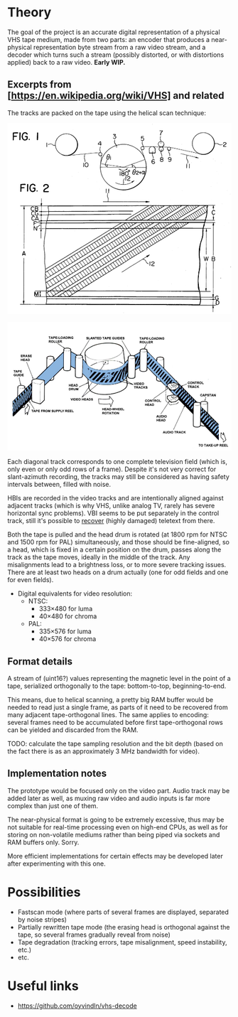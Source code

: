 # Theory

The goal of the project is an accurate digital representation of a physical VHS tape medium, made from two parts: an encoder that produces a near-physical representation byte stream from a raw video stream, and a decoder which turns such a stream (possibly distorted, or with distortions applied) back to a raw video. **Early WIP.**

## Excerpts from [https://en.wikipedia.org/wiki/VHS] and related

The tracks are packed on the tape using the helical scan technique:

![Magnetic recording diagram](static/Magnetic_recording_diagram_Us004390906-002.png)

![VHS diagonal helical recording](static/VHS-diagonal-helical-recording.jpg)

Each diagonal track corresponds to one complete television field (which is, only even or only odd rows of a frame). Despite it's not very correct for slant-azimuth recording, the tracks may still be considered as having safety intervals between, filled with noise.

HBIs are recorded in the video tracks and are intentionally aligned against adjacent tracks (which is why VHS, unlike analog TV, rarely has severe horizontal sync problems). VBI seems to be put separately in the control track, still it's possible to [recover](https://github.com/ali1234/vhs-teletext) (highly damaged) teletext from there.

Both the tape is pulled and the head drum is rotated (at 1800 rpm for NTSC and 1500 rpm for PAL) simultaneously, and those should be fine-aligned, so a head, which is fixed in a certain position on the drum, passes along the track as the tape moves, ideally in the middle of the track. Any misalignments lead to a brightness loss, or to more severe tracking issues. There are at least two heads on a drum actually (one for odd fields and one for even fields).

* Digital equivalents for video resolution:
  * NTSC:
    * 333×480 for luma
    * 40×480 for chroma
  * PAL:
    * 335×576 for luma
    * 40×576 for chroma

## Format details

A stream of (uint16?) values representing the magnetic level in the point of a tape, serialized orthogonally to the tape: bottom-to-top, beginning-to-end.

This means, due to helical scanning, a pretty big RAM buffer would be needed to read just a single frame, as parts of it need to be recovered from many adjacent tape-orthogonal lines. The same applies to encoding: several frames need to be accumulated before first tape-orthogonal rows can be yielded and discarded from the RAM.

TODO: calculate the tape sampling resolution and the bit depth (based on the fact there is as an approximately 3 MHz bandwidth for video).

## Implementation notes

The prototype would be focused only on the video part. Audio track may be added later as well, as muxing raw video and audio inputs is far more complex than just one of them.

The near-physical format is going to be extremely excessive, thus may be not suitable for real-time processing even on high-end CPUs, as well as for storing on non-volatile mediums rather than being piped via sockets and RAM buffers only. Sorry.

More efficient implementations for certain effects may be developed later after experimenting with this one.

# Possibilities

* Fastscan mode (where parts of several frames are displayed, separated by noise stripes)
* Partially rewritten tape mode (the erasing head is orthogonal against the tape, so several frames gradually reveal from noise)
* Tape degradation (tracking errors, tape misalignment, speed instability, etc.)
* etc.

# Useful links

* https://github.com/oyvindln/vhs-decode
